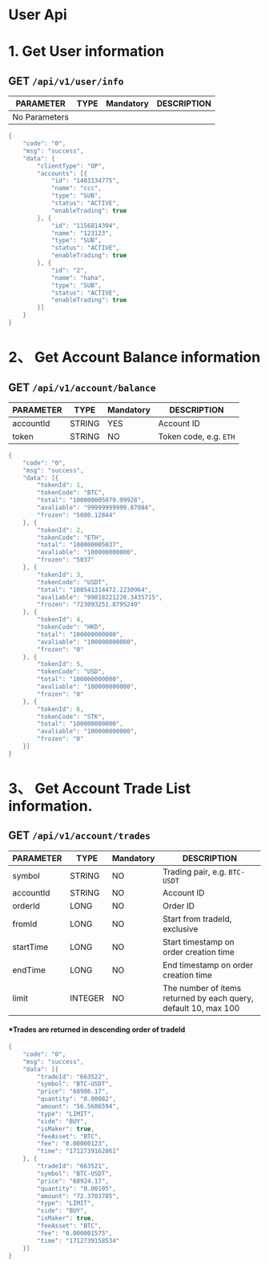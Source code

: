 User Api
===========


# 1. Get User information
## GET `/api/v1/user/info`



| **PARAMETER** | **TYPE** | **Mandatory** | **DESCRIPTION** |
| --- | --- | --- | --- |
|   No Parameters|


``` java
{
	"code": "0",
	"msg": "success",
	"data": {
		"clientType": "OP",
		"accounts": [{
			"id": "1403134775",
			"name": "ccc",
			"type": "SUB",
			"status": "ACTIVE",
			"enableTrading": true
		}, {
			"id": "1156814394",
			"name": "123123",
			"type": "SUB",
			"status": "ACTIVE",
			"enableTrading": true
		}, {
			"id": "2",
			"name": "haha",
			"type": "SUB",
			"status": "ACTIVE",
			"enableTrading": true
		}]
	}
}
```



# 2、 Get Account Balance information
## GET `/api/v1/account/balance`



| **PARAMETER** | **TYPE** | **Mandatory** | **DESCRIPTION** |
| --- | --- | --- | --- |
| accountId | STRING | YES | Account ID |
| token             | STRING    | NO | Token code, e.g. `ETH`



``` java
{
	"code": "0",
	"msg": "success",
	"data": [{
		"tokenId": 1,
		"tokenCode": "BTC",
		"total": "100000005079.99928",
		"avaliable": "99999999999.87084",
		"frozen": "5080.12844"
	}, {
		"tokenId": 2,
		"tokenCode": "ETH",
		"total": "100000005037",
		"avaliable": "100000000000",
		"frozen": "5037"
	}, {
		"tokenId": 3,
		"tokenCode": "USDT",
		"total": "100541314472.2230964",
		"avaliable": "99818221220.3435715",
		"frozen": "723093251.8795249"
	}, {
		"tokenId": 4,
		"tokenCode": "HKD",
		"total": "100000000000",
		"avaliable": "100000000000",
		"frozen": "0"
	}, {
		"tokenId": 5,
		"tokenCode": "USD",
		"total": "100000000000",
		"avaliable": "100000000000",
		"frozen": "0"
	}, {
		"tokenId": 6,
		"tokenCode": "STK",
		"total": "100000000000",
		"avaliable": "100000000000",
		"frozen": "0"
	}]
}
```



# 3、 Get Account Trade List information.
## GET `/api/v1/account/trades`



| **PARAMETER** | **TYPE** | **Mandatory** | **DESCRIPTION** |
| --- | --- | --- | --- |
| symbol | STRING | NO | Trading pair, e.g. `BTC-USDT` |
| accountId | STRING | NO | Account ID |
| orderId | LONG | NO | Order ID |
| fromId | LONG | NO | Start from tradeId, exclusive  |
| startTime | LONG | NO | Start timestamp on order creation time |
| endTime | LONG | NO | End timestamp on order creation time |
| limit | INTEGER | NO | The number of items returned by each query, default 10, max 100 |
#### *Trades are returned in descending order of tradeId


``` java
{
	"code": "0",
	"msg": "success",
	"data": [{
		"tradeId": "663522",
		"symbol": "BTC-USDT",
		"price": "68986.17",
		"quantity": "0.00082",
		"amount": "56.5686594",
		"type": "LIMIT",
		"side": "BUY",
		"isMaker": true,
		"feeAsset": "BTC",
		"fee": "0.00000123",
		"time": "1712739162861"
	}, {
		"tradeId": "663521",
		"symbol": "BTC-USDT",
		"price": "68924.17",
		"quantity": "0.00105",
		"amount": "72.3703785",
		"type": "LIMIT",
		"side": "BUY",
		"isMaker": true,
		"feeAsset": "BTC",
		"fee": "0.000001575",
		"time": "1712739158534"
	}]
}
```
